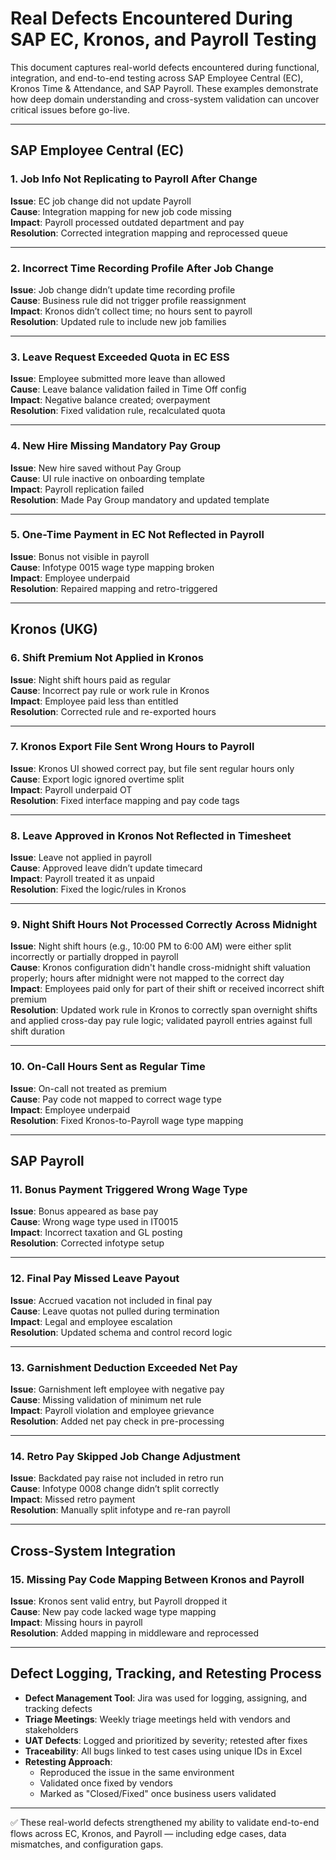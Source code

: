 # Real Defects Encountered During SAP EC, Kronos, and Payroll Testing

This document captures real-world defects encountered during functional, integration, and end-to-end testing across SAP Employee Central (EC), Kronos Time & Attendance, and SAP Payroll. These examples demonstrate how deep domain understanding and cross-system validation can uncover critical issues before go-live.

---

## SAP Employee Central (EC)

### 1. Job Info Not Replicating to Payroll After Change
**Issue**: EC job change did not update Payroll  
**Cause**: Integration mapping for new job code missing  
**Impact**: Payroll processed outdated department and pay  
**Resolution**: Corrected integration mapping and reprocessed queue

---

### 2. Incorrect Time Recording Profile After Job Change
**Issue**: Job change didn’t update time recording profile  
**Cause**: Business rule did not trigger profile reassignment  
**Impact**: Kronos didn’t collect time; no hours sent to payroll  
**Resolution**: Updated rule to include new job families

---

### 3. Leave Request Exceeded Quota in EC ESS
**Issue**: Employee submitted more leave than allowed  
**Cause**: Leave balance validation failed in Time Off config  
**Impact**: Negative balance created; overpayment  
**Resolution**: Fixed validation rule, recalculated quota

---

### 4. New Hire Missing Mandatory Pay Group
**Issue**: New hire saved without Pay Group  
**Cause**: UI rule inactive on onboarding template  
**Impact**: Payroll replication failed  
**Resolution**: Made Pay Group mandatory and updated template

---

### 5. One-Time Payment in EC Not Reflected in Payroll
**Issue**: Bonus not visible in payroll  
**Cause**: Infotype 0015 wage type mapping broken  
**Impact**: Employee underpaid  
**Resolution**: Repaired mapping and retro-triggered

---

## Kronos (UKG)

### 6. Shift Premium Not Applied in Kronos
**Issue**: Night shift hours paid as regular  
**Cause**: Incorrect pay rule or work rule in Kronos  
**Impact**: Employee paid less than entitled  
**Resolution**: Corrected rule and re-exported hours

---

### 7. Kronos Export File Sent Wrong Hours to Payroll
**Issue**: Kronos UI showed correct pay, but file sent regular hours only  
**Cause**: Export logic ignored overtime split  
**Impact**: Payroll underpaid OT  
**Resolution**: Fixed interface mapping and pay code tags

---

### 8. Leave Approved in Kronos Not Reflected in Timesheet
**Issue**: Leave not applied in payroll  
**Cause**: Approved leave didn’t update timecard  
**Impact**: Payroll treated it as unpaid  
**Resolution**: Fixed the logic/rules in Kronos

---

### 9. Night Shift Hours Not Processed Correctly Across Midnight  
**Issue**: Night shift hours (e.g., 10:00 PM to 6:00 AM) were either split incorrectly or partially dropped in payroll  
**Cause**: Kronos configuration didn't handle cross-midnight shift valuation properly; hours after midnight were not mapped to the correct day  
**Impact**: Employees paid only for part of their shift or received incorrect shift premium  
**Resolution**: Updated work rule in Kronos to correctly span overnight shifts and applied cross-day pay rule logic; validated payroll entries against full shift duration  

---

### 10. On-Call Hours Sent as Regular Time
**Issue**: On-call not treated as premium  
**Cause**: Pay code not mapped to correct wage type  
**Impact**: Employee underpaid  
**Resolution**: Fixed Kronos-to-Payroll wage type mapping

---

## SAP Payroll

### 11. Bonus Payment Triggered Wrong Wage Type
**Issue**: Bonus appeared as base pay  
**Cause**: Wrong wage type used in IT0015  
**Impact**: Incorrect taxation and GL posting  
**Resolution**: Corrected infotype setup

---

### 12. Final Pay Missed Leave Payout
**Issue**: Accrued vacation not included in final pay  
**Cause**: Leave quotas not pulled during termination  
**Impact**: Legal and employee escalation  
**Resolution**: Updated schema and control record logic

---

### 13. Garnishment Deduction Exceeded Net Pay
**Issue**: Garnishment left employee with negative pay  
**Cause**: Missing validation of minimum net rule  
**Impact**: Payroll violation and employee grievance  
**Resolution**: Added net pay check in pre-processing

---

### 14. Retro Pay Skipped Job Change Adjustment
**Issue**: Backdated pay raise not included in retro run  
**Cause**: Infotype 0008 change didn’t split correctly  
**Impact**: Missed retro payment  
**Resolution**: Manually split infotype and re-ran payroll

---

## Cross-System Integration

### 15. Missing Pay Code Mapping Between Kronos and Payroll
**Issue**: Kronos sent valid entry, but Payroll dropped it  
**Cause**: New pay code lacked wage type mapping  
**Impact**: Missing hours in payroll  
**Resolution**: Added mapping in middleware and reprocessed

---

## Defect Logging, Tracking, and Retesting Process

- **Defect Management Tool**: Jira was used for logging, assigning, and tracking defects  
- **Triage Meetings**: Weekly triage meetings held with vendors and stakeholders  
- **UAT Defects**: Logged and prioritized by severity; retested after fixes  
- **Traceability**: All bugs linked to test cases using unique IDs in Excel  
- **Retesting Approach**:
  - Reproduced the issue in the same environment
  - Validated once fixed by vendors
  - Marked as "Closed/Fixed" once business users validated

---

✅ These real-world defects strengthened my ability to validate end-to-end flows across EC, Kronos, and Payroll — including edge cases, data mismatches, and configuration gaps.

